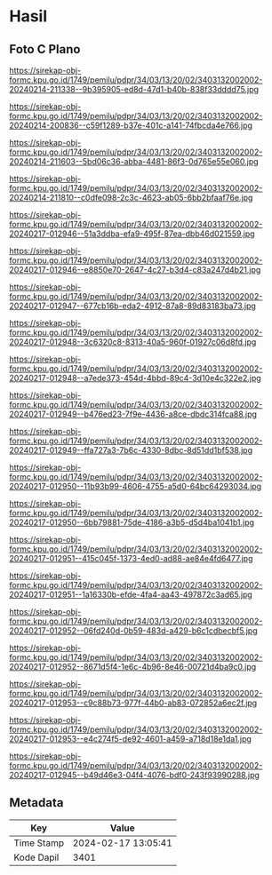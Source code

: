 # Hasil

## Foto C Plano

https://sirekap-obj-formc.kpu.go.id/1749/pemilu/pdpr/34/03/13/20/02/3403132002002-20240214-211338--9b395905-ed8d-47d1-b40b-838f33dddd75.jpg

https://sirekap-obj-formc.kpu.go.id/1749/pemilu/pdpr/34/03/13/20/02/3403132002002-20240214-200836--c59f1289-b37e-401c-a141-74fbcda4e766.jpg

https://sirekap-obj-formc.kpu.go.id/1749/pemilu/pdpr/34/03/13/20/02/3403132002002-20240214-211603--5bd06c36-abba-4481-86f3-0d765e55e060.jpg

https://sirekap-obj-formc.kpu.go.id/1749/pemilu/pdpr/34/03/13/20/02/3403132002002-20240214-211810--c0dfe098-2c3c-4623-ab05-6bb2bfaaf76e.jpg

https://sirekap-obj-formc.kpu.go.id/1749/pemilu/pdpr/34/03/13/20/02/3403132002002-20240217-012946--51a3ddba-efa9-495f-87ea-dbb46d021559.jpg

https://sirekap-obj-formc.kpu.go.id/1749/pemilu/pdpr/34/03/13/20/02/3403132002002-20240217-012946--e8850e70-2647-4c27-b3d4-c83a247d4b21.jpg

https://sirekap-obj-formc.kpu.go.id/1749/pemilu/pdpr/34/03/13/20/02/3403132002002-20240217-012947--677cb16b-eda2-4912-87a8-89d83183ba73.jpg

https://sirekap-obj-formc.kpu.go.id/1749/pemilu/pdpr/34/03/13/20/02/3403132002002-20240217-012948--3c6320c8-8313-40a5-960f-01927c06d8fd.jpg

https://sirekap-obj-formc.kpu.go.id/1749/pemilu/pdpr/34/03/13/20/02/3403132002002-20240217-012948--a7ede373-454d-4bbd-89c4-3d10e4c322e2.jpg

https://sirekap-obj-formc.kpu.go.id/1749/pemilu/pdpr/34/03/13/20/02/3403132002002-20240217-012949--b476ed23-7f9e-4436-a8ce-dbdc314fca88.jpg

https://sirekap-obj-formc.kpu.go.id/1749/pemilu/pdpr/34/03/13/20/02/3403132002002-20240217-012949--ffa727a3-7b6c-4330-8dbc-8d51dd1bf538.jpg

https://sirekap-obj-formc.kpu.go.id/1749/pemilu/pdpr/34/03/13/20/02/3403132002002-20240217-012950--11b93b99-4606-4755-a5d0-64bc64293034.jpg

https://sirekap-obj-formc.kpu.go.id/1749/pemilu/pdpr/34/03/13/20/02/3403132002002-20240217-012950--6bb79881-75de-4186-a3b5-d5d4ba1041b1.jpg

https://sirekap-obj-formc.kpu.go.id/1749/pemilu/pdpr/34/03/13/20/02/3403132002002-20240217-012951--415c045f-1373-4ed0-ad88-ae84e4fd6477.jpg

https://sirekap-obj-formc.kpu.go.id/1749/pemilu/pdpr/34/03/13/20/02/3403132002002-20240217-012951--1a16330b-efde-4fa4-aa43-497872c3ad65.jpg

https://sirekap-obj-formc.kpu.go.id/1749/pemilu/pdpr/34/03/13/20/02/3403132002002-20240217-012952--06fd240d-0b59-483d-a429-b6c1cdbecbf5.jpg

https://sirekap-obj-formc.kpu.go.id/1749/pemilu/pdpr/34/03/13/20/02/3403132002002-20240217-012952--8671d5f4-1e6c-4b96-8e46-00721d4ba9c0.jpg

https://sirekap-obj-formc.kpu.go.id/1749/pemilu/pdpr/34/03/13/20/02/3403132002002-20240217-012953--c9c88b73-977f-44b0-ab83-072852a6ec2f.jpg

https://sirekap-obj-formc.kpu.go.id/1749/pemilu/pdpr/34/03/13/20/02/3403132002002-20240217-012953--e4c274f5-de92-4601-a459-a718d18e1da1.jpg

https://sirekap-obj-formc.kpu.go.id/1749/pemilu/pdpr/34/03/13/20/02/3403132002002-20240217-012945--b49d46e3-04f4-4076-bdf0-243f93990288.jpg


## Metadata

| Key        | Value               |
| ---------- | ------------------- |
| Time Stamp | 2024-02-17 13:05:41 |
| Kode Dapil | 3401                |



